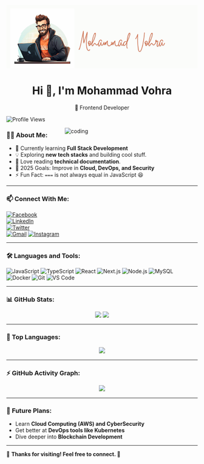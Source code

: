 ![logo](https://github.com/MohammadV2704/MohammadV2704/blob/main/Mohammad.png)

<h1 align="center"> Hi 👋, I'm Mohammad Vohra </h1>
<p align="center"> 🚀 Frontend Developer </p>  

![Profile Views](https://komarev.com/ghpvc/?username=MohammadV2704&color=brightgreen)

<img align="right" alt="coding" width="350" src="Gif.gif">


### 👨‍💻 About Me:
- 🌱 Currently learning **Full Stack Development**
- 💡 Exploring **new tech stacks** and building cool stuff.
- 📖 Love reading **technical documentation**.
- 🎯 2025 Goals: Improve in **Cloud, DevOps, and Security**
- ⚡ Fun Fact: `===` is not always equal in JavaScript 😆

---

### 📫 Connect With Me:
[![Facebook](https://img.shields.io/badge/Facebook-%231877F2.svg?&style=for-the-badge&logo=facebook&logoColor=white)](https://facebook.com/yourprofile)  
[![LinkedIn](https://img.shields.io/badge/LinkedIn-%230077B5.svg?&style=for-the-badge&logo=linkedin&logoColor=white)](https://linkedin.com/in/vohra-mohammad-51b58021b/)  
[![Twitter](https://img.shields.io/badge/Twitter-%231DA1F2.svg?&style=for-the-badge&logo=twitter&logoColor=white)](https://twitter.com/vohramohammad6)  
[![Gmail](https://img.shields.io/badge/Gmail-D14836?style=for-the-badge&logo=gmail&logoColor=white)](mailto:vohramohammad5253@gmail.com)
[![Instagram](https://img.shields.io/badge/Instagram-%23E4405F.svg?&style=for-the-badge&logo=instagram&logoColor=white)](https://instagram.com/__mohammad5253__/)

---

### 🛠️ Languages and Tools:
![JavaScript](https://img.shields.io/badge/JavaScript-F7DF1E?style=for-the-badge&logo=javascript&logoColor=black)
![TypeScript](https://img.shields.io/badge/TypeScript-007ACC?style=for-the-badge&logo=typescript&logoColor=white)
![React](https://img.shields.io/badge/React-61DAFB?style=for-the-badge&logo=react&logoColor=black)
![Next.js](https://img.shields.io/badge/Next.js-000000?style=for-the-badge&logo=nextdotjs&logoColor=white)
![Node.js](https://img.shields.io/badge/Node.js-339933?style=for-the-badge&logo=nodedotjs&logoColor=white)
![MySQL](https://img.shields.io/badge/MySQL-4479A1?style=for-the-badge&logo=mysql&logoColor=white)
![Docker](https://img.shields.io/badge/Docker-2496ED?style=for-the-badge&logo=docker&logoColor=white)
![Git](https://img.shields.io/badge/Git-F05032?style=for-the-badge&logo=git&logoColor=white)
![VS Code](https://img.shields.io/badge/VS%20Code-0078D4?style=for-the-badge&logo=visual-studio-code&logoColor=white)

---

### 📊 GitHub Stats:
<p align="center">
  <img width="48%" src="https://github-readme-stats.vercel.app/api?username=MohammadV2704&show_icons=true&theme=radical" />
  <img width="48%" src="https://github-readme-streak-stats.herokuapp.com/?user=MohammadV2704&theme=radical" />
</p>

---

### 🚀 Top Languages:
<p align="center">
  <img src="https://github-readme-stats.vercel.app/api/top-langs/?username=MohammadV2704&langs_count=10&layout=compact&theme=radical" />
</p>

---

### ⚡ GitHub Activity Graph:
<p align="center">
  <img src="https://github-readme-activity-graph.vercel.app/graph?username=MohammadV2704&theme=react-dark&hide_border=true" />
</p>

---

### 🎯 Future Plans:
- Learn **Cloud Computing (AWS) and CyberSecurity**
- Get better at **DevOps tools like Kubernetes**
- Dive deeper into **Blockchain Development**

---

🤩 **Thanks for visiting! Feel free to connect. 🚀**
